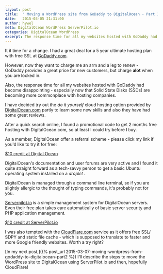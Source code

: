```yaml
---
layout: post
title:  " Moving a WordPress site from GoDaddy to DigitalOcean - Part 1"
date:   2015-03-05 21:31:00
author: hywel
meta: DigitalOcean WordPress ServerPilot.io
categories: DigitalOcean WordPress
excerpt: The response time for all my websites hosted with GoDaddy had become disappointing.  I have decided try out the do it yourself cloud hosting option provided by DigitalOcean.com partly to learn some new skills and also they have had some great reviews.  I found a promotional code to get 2 months free hosting with DigitalOcean, so at least I could try before I buy.  [$10 credit at Digital Ocean](https://www.digitalocean.com/?refcode=92e12787bf7a)
---
```



It it time for a change.  I had a great deal for a 5 year ultimate hosting plan with free SSL at [GoDaddy.com](http://GoDaddy.com).  

However, now they want to charge me an arm and a leg to renew - GoDaddy provides a great price for new customers, but charge **alot** when you are locked in.

Also, the response time for all my websites hosted with GoDaddy had become disappointing - especially now that Solid State Disks (SSDs) are becoming more commonplace with hosting companies.

I have decided try out the *do it yourself* cloud hosting option provided by [DigitalOcean.com](https://www.digitalocean.com/?refcode=92e12787bf7a) partly to learn some new skills and also they have had some great reviews.

After a quick search online, I found a promotional code to get 2 months free hosting with DigitalOcean.com, so at least I could try before I buy.

As a member, DigitalOcean offer a referral scheme - please click my link if you'd like to try it for free:

[$10 credit at Digital Ocean](https://www.digitalocean.com/?refcode=92e12787bf7a)

DigitalOcean's documentation and user forums are very active and I found it quite straight forward as a tech-savvy person to get a basic Ubuntu operating system installed on a *droplet* .

DigitalOcean is managed through a command line terminal, so if you are slightly allergic to the thought of typing commands, it's probably not for you.

[Serverpilot.io](https://www.serverpilot.io/?refcode=c2131f64db72 ) is a simple  management system for DigitalOcean servers. Even their free plan takes care automatically of basic server security and PHP application management.  

[$10 credit at ServerPilot.io](https://www.serverpilot.io/?refcode=c2131f64db72)

I was also tempted with the [CloudFlare.com](https://www.cloudflare.com) service as it offers free SSL/ SDPY and static file cache - which is supposed to translate to faster and more Google friendly websites. Worth a try right?

[In my next post,]({% post_url 2015-03-07-moving-wordpress-from-godaddy-to-digitalocean-part2 %}) I'll describe the steps to move the WordPress site to DigitalOcean using ServerPilot.io and then, hopefully CloudFlare!
